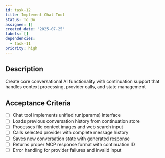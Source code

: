 ```yaml
---
id: task-12
title: Implement Chat Tool
status: To Do
assignee: []
created_date: '2025-07-25'
labels: []
dependencies:
  - task-11
priority: high
---
```


## Description

Create core conversational AI functionality with continuation support that handles context processing, provider calls, and state management

## Acceptance Criteria

- [ ] Chat tool implements unified run(params) interface
- [ ] Loads previous conversation history from continuation store
- [ ] Processes file context images and web search input
- [ ] Calls selected provider with complete message history
- [ ] Saves new conversation state with generated response
- [ ] Returns proper MCP response format with continuation ID
- [ ] Error handling for provider failures and invalid input
